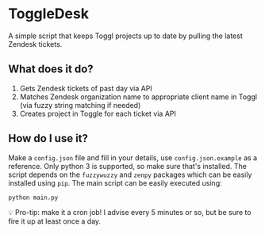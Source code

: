 # ToggleDesk

A simple script that keeps Toggl projects up to date by pulling the latest Zendesk tickets.

## What does it do?

1. Gets Zendesk tickets of past day via API
2. Matches Zendesk organization name to appropriate client name in Toggl (via fuzzy string matching if needed)
3. Creates project in Toggle for each ticket via API

## How do I use it?

Make a `config.json` file and fill in your details, use `config.json.example` as a reference. Only python 3 is supported, so make sure that's installed. The script depends on the `fuzzywuzzy` and `zenpy` packages which can be easily installed using `pip`. The main script can be easily executed using:

```
python main.py
```

💡 Pro-tip: make it a cron job! I advise every 5 minutes or so, but be sure to fire it up at least once a day.
